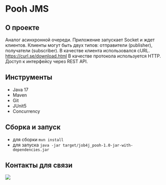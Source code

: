# Pooh JMS

## О проекте

Аналог асинхронной очереди.
Приложение запускает Socket и ждет клиентов.
Клиенты могут быть двух типов: отправители (publisher), получатели (subscriber).
В качестве клиента использовался cURL. https://curl.se/download.html
В качестве протокола используется HTTP.
Доступ к интерфейсу через REST API.

## Инструменты
- Java 17
- Maven
- Git
- JUnit5
- Concurrency

## Сборка и запуск<br>
- для сборки `mvn install`
- для запуска `java -jar target/job4j_pooh-1.0-jar-with-dependencies.jar`

## Контакты для связи<br>
<a href="https://t.me/OvercomingJunk" target="blank"><img src="https://img.icons8.com/clouds/50/000000/telegram-app.png"/></a>